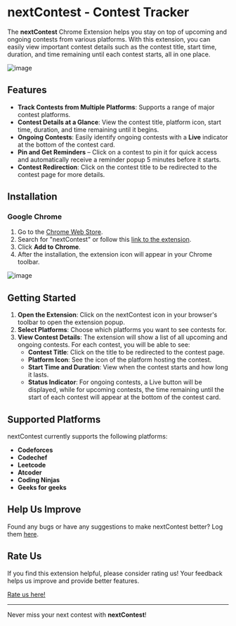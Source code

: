# nextContest - Contest Tracker

The **nextContest** Chrome Extension helps you stay on top of upcoming and ongoing contests from various platforms. With this extension, you can easily view important contest details such as the contest title, start time, duration, and time remaining until each contest starts, all in one place.


![image](https://github.com/user-attachments/assets/72b54d79-f182-4572-979f-950e8b16185a)



## Features

- **Track Contests from Multiple Platforms**: Supports a range of major contest platforms.  
- **Contest Details at a Glance**: View the contest title, platform icon, start time, duration, and time remaining until it begins.  
- **Ongoing Contests**: Easily identify ongoing contests with a **Live** indicator at the bottom of the contest card.  
- **Pin and Get Reminders** – Click on a contest to pin it for quick access and automatically receive a reminder popup 5 minutes before it starts.  
- **Contest Redirection**: Click on the contest title to be redirected to the contest page for more details.



## Installation

### Google Chrome

1. Go to the [Chrome Web Store](https://chrome.google.com/webstore).
2. Search for "nextContest" or follow this [link to the extension](#to_be_added).
3. Click **Add to Chrome**.
4. After the installation, the extension icon will appear in your Chrome toolbar.



![image](https://github.com/user-attachments/assets/569e2aa0-7895-4453-809e-b2ccd46100c4)



## Getting Started

1. **Open the Extension**: Click on the nextContest icon in your browser's toolbar to open the extension popup.
2. **Select Platforms**: Choose which platforms you want to see contests for.
3. **View Contest Details**: The extension will show a list of all upcoming and ongoing contests. For each contest, you will be able to see:
   - **Contest Title**: Click on the title to be redirected to the contest page.
   - **Platform Icon**: See the icon of the platform hosting the contest.
   - **Start Time and Duration**: View when the contest starts and how long it lasts.
   - **Status Indicator**:  For ongoing contests, a Live button will be displayed, while for upcoming contests, the time remaining until the start of each contest will appear at the bottom of the contest card.


## Supported Platforms

nextContest currently supports the following platforms:

- **Codeforces**
- **Codechef**
- **Leetcode**
- **Atcoder**
- **Coding Ninjas**
- **Geeks for geeks**

## Help Us Improve

Found any bugs or have any suggestions to make nextContest better?
Log them [here](https://forms.gle/iM17sUSwyJ17ayDr6).



## Rate Us

If you find this extension helpful, please consider rating us! Your feedback helps us improve and provide better features.

[Rate us here!](https://chromewebstore.google.com/detail/nextcontest/iaegknohokdglkofffajgjogikgobban)

---

Never miss your next contest with **nextContest**!
